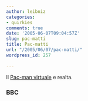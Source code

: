 ```yaml
---
author: leibniz
categories:
- quirkies
comments: true
date: '2005-06-07T09:04:57Z'
slug: pac-matti
title: Pac-matti
url: "/2005/06/07/pac-matti/"
wordpress_id: 257

---
```

Il [Pac-man virtuale](http://news.bbc.co.uk/2/hi/technology/4607449.stm) e realta.   



### BBC
